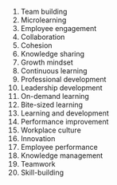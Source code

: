 1. Team building
2. Microlearning
3. Employee engagement
4. Collaboration
5. Cohesion
6. Knowledge sharing
7. Growth mindset
8. Continuous learning
9. Professional development
10. Leadership development
11. On-demand learning
12. Bite-sized learning
13. Learning and development
14. Performance improvement
15. Workplace culture
16. Innovation
17. Employee performance
18. Knowledge management
19. Teamwork
20. Skill-building


